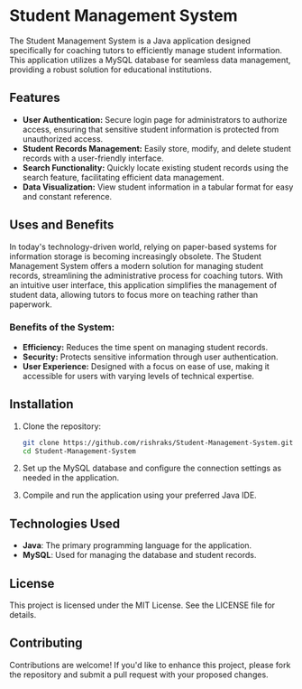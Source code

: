 # Student Management System

The Student Management System is a Java application designed specifically for coaching tutors to efficiently manage student information. This application utilizes a MySQL database for seamless data management, providing a robust solution for educational institutions.

## Features

- **User Authentication:** Secure login page for administrators to authorize access, ensuring that sensitive student information is protected from unauthorized access.
- **Student Records Management:** Easily store, modify, and delete student records with a user-friendly interface.
- **Search Functionality:** Quickly locate existing student records using the search feature, facilitating efficient data management.
- **Data Visualization:** View student information in a tabular format for easy and constant reference.

## Uses and Benefits

In today's technology-driven world, relying on paper-based systems for information storage is becoming increasingly obsolete. The Student Management System offers a modern solution for managing student records, streamlining the administrative process for coaching tutors. With an intuitive user interface, this application simplifies the management of student data, allowing tutors to focus more on teaching rather than paperwork.

### Benefits of the System:
- **Efficiency:** Reduces the time spent on managing student records.
- **Security:** Protects sensitive information through user authentication.
- **User Experience:** Designed with a focus on ease of use, making it accessible for users with varying levels of technical expertise.

## Installation

1. Clone the repository:
   ```bash
   git clone https://github.com/rishraks/Student-Management-System.git
   cd Student-Management-System
   ```
2. Set up the MySQL database and configure the connection settings as needed in the application.

3. Compile and run the application using your preferred Java IDE.

## Technologies Used
 - **Java**: The primary programming language for the application.
 - **MySQL**: Used for managing the database and student records.
  
## License
This project is licensed under the MIT License. See the LICENSE file for details.

## Contributing
Contributions are welcome! If you'd like to enhance this project, please fork the repository and submit a pull request with your proposed changes.
